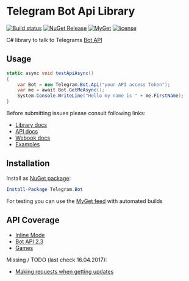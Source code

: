 # Telegram Bot Api Library

[![Build status](https://ci.appveyor.com/api/projects/status/x0vwuxdhe644sys0/branch/master?svg=true)](https://ci.appveyor.com/project/MrRoundRobin/telegram-bot/branch/master)
[![NuGet Release](https://img.shields.io/nuget/vpre/Telegram.Bot.svg?maxAge=3600)](https://www.nuget.org/packages/Telegram.Bot/)
[![MyGet](https://img.shields.io/myget/telegram-bot/v/Telegram.bot.svg?maxAge=3600)](https://www.myget.org/feed/telegram-bot/package/nuget/Telegram.Bot)
[![license](https://img.shields.io/github/license/mrroundrobin/telegram.bot.svg?maxAge=2592000)](https://raw.githubusercontent.com/MrRoundRobin/telegram.bot/master/LICENSE.txt)

C# library to talk to Telegrams [Bot API](https://core.telegram.org/bots/api)

## Usage

```C#
static async void testApiAsync()
{
    var Bot = new Telegram.Bot.Api("your API access Token");
    var me = await Bot.GetMeAsync();
    System.Console.WriteLine("Hello my name is " + me.FirstName);
}
```

Before submitting issues please consult following links:

* [Library docs](https://mrroundrobin.github.io/telegram.bot/)
* [API docs](https://core.telegram.org/bots/api)
* [Webook docs](https://core.telegram.org/bots/webhooks)
* [Examples](https://github.com/MrRoundRobin/telegram.bot.examples)

## Installation

Install as [NuGet package](https://www.nuget.org/packages/Telegram.Bot/):

```powershell
Install-Package Telegram.Bot
```

For testing you can use the [MyGet feed](https://www.myget.org/gallery/telegram-bot) with automated builds

## API Coverage

* [Inline Mode](https://core.telegram.org/bots/inline)
* [Bot API 2.3](https://core.telegram.org/bots/api-changelog)
* [Games](https://core.telegram.org/bots/games)

Missing / TODO (last check 16.04.2017):

* [Making requests when getting updates](https://core.telegram.org/bots/api#making-requests-when-getting-updates)
